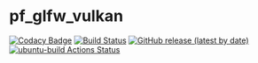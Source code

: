 # pf_glfw_vulkan
[![Codacy Badge](https://api.codacy.com/project/badge/Grade/e12be0d43585490fbad24607b0a69de5)](https://app.codacy.com/gh/PetrFlajsingr/pf_glfw_vulkan?utm_source=github.com&utm_medium=referral&utm_content=PetrFlajsingr/pf_glfw_vulkan&utm_campaign=Badge_Grade_Settings)
[![Build Status](https://travis-ci.org/PetrFlajsingr/pf_glfw_vulkan.svg?branch=master)](https://travis-ci.org/PetrFlajsingr/pf_glfw_vulkan)
[![GitHub release (latest by date)](https://img.shields.io/github/v/release/PetrFlajsingr/pf_glfw_vulkan)](https://github.com/PetrFlajsingr/pf_glfw_vulkan/releases)
[![ubuntu-build Actions Status](https://github.com/PetrFlajsingr/pf_glfw_vulkan/workflows/ubuntu-build/badge.svg)](https://github.com/PetrFlajsingr/pf_imgui/actions)
